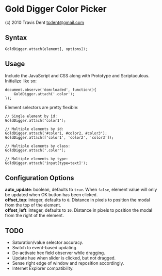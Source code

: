 Gold Digger Color Picker
========================
(c) 2010 Travis Dent <tcdent@gmail.com>

Syntax
------
    GoldDigger.attach(element[, options]);

Usage
-----
Include the JavaScript and CSS along with Prototype and Scriptaculous. Initialize like so:

    document.observe('dom:loaded', function(){
        GoldDigger.attach('.color');
    });

Element selectors are pretty flexible:
    
    // Single element by id:
    GoldDigger.attach('color1');
    
    // Multiple elements by id:
    GoldDigger.attach('#color1, #color2, #color3');
    GoldDigger.attach(['color1', 'color2', 'color3']);
    
    // Multiple elements by class:
    GoldDigger.attach('.color');
    
    // Multiple elements by type:
    GoldDigger.attach('input[type=text]');

Configuration Options
---------------------
**auto_update**: boolean, defaults to `true`. When `false`, element value will only be updated when OK button has been clicked.  
**offset_top**: integer, defaults to `0`. Distance in pixels to position the modal from the top of the element.  
**offset_left**: integer, defaults to `10`. Distance in pixels to position the modal from the right of the element.  

TODO
----
 - Saturation/value selector accuracy.
 - Switch to event-based updating. 
 - De-activate hex field observer while dragging.
 - Update hue when slider is clicked, but not dragged.
 - Sense right edge of window and reposition accordingly.
 - Internet Explorer compatibility.